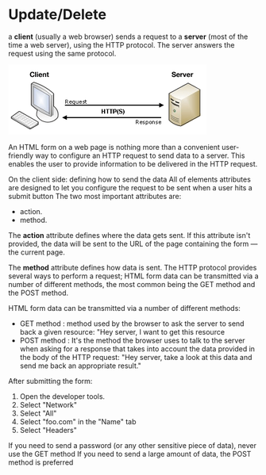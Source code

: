 # Update/Delete

a **client** (usually a web browser) sends a request to a **server** (most of the time a web server), using the HTTP protocol. The server answers the request using the same protocol.

![client-server](img/client-server.png)

An HTML form on a web page is nothing more than a convenient user-friendly way to configure an HTTP request to send data to a server. This enables the user to provide information to be delivered in the HTTP request.

On the client side: defining how to send the data
All of elements attributes are designed to let you configure the request to be sent when a user hits a submit button
The two most important attributes are:
* action.
* method.

The **action** attribute defines where the data gets sent. If this attribute isn't provided, the data will be sent to the URL of the page containing the form — the current page.

The **method** attribute defines how data is sent. The HTTP protocol provides several ways to perform a request; HTML form data can be transmitted via a number of different methods, the most common being the GET method and the POST method.

HTML form data can be transmitted via a number of different methods:
* GET method : method used by the browser to ask the server to send back a given resource: "Hey server, I want to get this resource
* POST method : It's the method the browser uses to talk to the server when asking for a response that takes into account the data provided in the body of the HTTP request: "Hey server, take a look at this data and send me back an appropriate result."

After submitting the form:

1. Open the developer tools.
2. Select "Network"
3. Select "All"
4. Select "foo.com" in the "Name" tab
5. Select "Headers"

If you need to send a password (or any other sensitive piece of data), never use the GET method 
If you need to send a large amount of data, the POST method is preferred 

